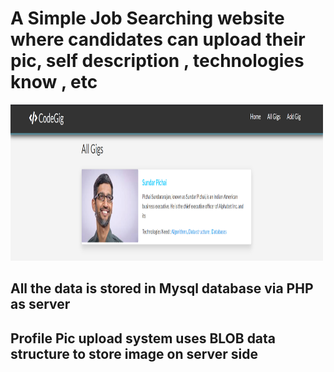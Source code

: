 # A Simple Job Searching website where candidates can upload their pic, self description , technologies know , etc

<img src= "img/all_demo.png" width = "500px" height="250px">

## All the data is stored in Mysql database via PHP as server
## Profile Pic upload system uses BLOB data structure to store image on server side
